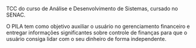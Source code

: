 TCC do curso de Análise e Desenvolvimento de Sistemas, cursado no SENAC.

O PILA tem como objetivo auxiliar o usuário no gerenciamento financeiro e entregar informações significantes sobre controle de finanças para que o usuário consiga lidar com o seu dinheiro de forma independente.
